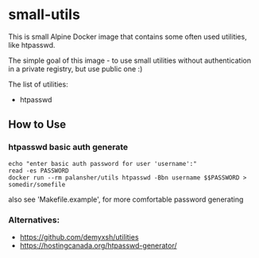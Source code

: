 # small-utils

This is small Alpine Docker image that contains some often used utilities, like htpasswd.

The simple goal of this image - to use small utilities without authentication in a private registry, but use public one :) 

The list of utilities:
* htpasswd

## How to Use

### htpasswd basic auth generate

```
echo "enter basic auth password for user 'username':"
read -es PASSWORD	
docker run --rm palansher/utils htpasswd -Bbn username $$PASSWORD > somedir/somefile
```

also see 'Makefile.example', for more comfortable password generating


### Alternatives: 
- https://github.com/demyxsh/utilities
- https://hostingcanada.org/htpasswd-generator/

